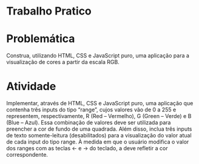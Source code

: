 <h1>Trabalho Pratico </h1>

<body>
  <h1>Problemática</h1>
  <p>Construa, utilizando HTML, CSS e JavaScript puro,
    uma aplicação para a visualização de cores a partir da escala RGB.</p>
  <h1>Atividade</h1>
  <p>Implementar, através de HTML, CSS e JavaScript puro, uma aplicação que contenha três inputs do tipo “range”, cujos
    valores vão de 0 a 255 e representem, respectivamente, R (Red – Vermelho), G (Green – Verde) e B (Blue – Azul). Essa
    combinação de valores deve ser utilizada para preencher a cor de fundo de uma
    quadrada. Além disso, inclua três inputs de texto somente-leitura (desabilitados) para a visualização do valor atual
    de cada input do tipo range. À medida em que o usuário modifica o valor dos ranges com as teclas ← e → do teclado, a
    deve refletir a cor correspondente.</p>
</body>

</html>
